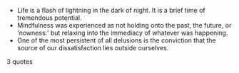  - Life is a flash of lightning in the dark of night. It is a brief time of tremendous potential.
 - Mindfulness was experienced as not holding onto the past, the future, or ‘nowness:’ but relaxing into the immediacy of whatever was happening.
 - One of the most persistent of all delusions is the conviction that the source of our dissatisfaction lies outside ourselves.

3 quotes